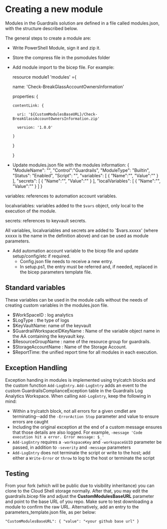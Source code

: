 # Creating a new module

Modules in the Guardrails solution are defined in a file called modules.json, with the structure described below.

The general steps to create a module are:

- Write PowerShell Module, sign it and zip it.
- Store the compress file in the psmodules folder
- Add module import to the bicep file. For example:

  resource module1 'modules' ={

    name: 'Check-BreakGlassAccountOwnersInformation'

    properties: {

      contentLink: {

        uri: '${CustomModulesBaseURL}/Check-BreakGlassAccountOwnersInformation.zip'

        version: '1.0.0'

      }

    }

  }

- Update modules.json file with the modules information:
{
    "ModuleName": "",
    "Control":"Guardrails",
    "ModuleType": "Builtin",
    "Status": "Enabled",
    "Script": "",
    "variables":
    [
      {
        "Name":"",
        "Value":""
      }
    ],
  "secrets":
     [
       {
         "Name":"",
         "Value":""
       }
     ],
  "localVariables":
     [
       {
         "Name":"",
         "Value":""
       }
     ]
  }

variables: references to automation account variables.

localvariables: variables added to the `$vars` object, only local to the execution of the module.

secrets: references to keyvault secrets.

All variables, localvariables and secrets are added to `$vars.xxxxx' (where xxxxx is the name in the definition above) and can be used as module parameters.

- Add automation account variable to the bicep file and update setup/config/etc if required.
    - Config.json file needs to receive a new entry.
    - In setup.ps1, the entry must be referred and, if needed, replaced in the bicep parameters template file.

## Standard variables

These variables can be used in the module calls without the needs of creating custom variables in the modules.json file.

- $WorkSpaceID : log analytics
- $LogType : the type of logs
- $KeyVaultName: name of the keyvault
- $GuardrailWorkspaceIDKeyName : Name of the variable object name in the AA containing the keyvault key.
- $ResourceGroupName : name of the resource group for guardrails.
- $StorageAccountName : Name of the Storage Account.
- $ReportTime: the unified report time for all modules in each execution.

## Exception Handling

Exception handing in modules is implemented using try/catch blocks and the custom function `Add-LogEntry`. `Add-LogEntry` adds an event to the custom GuardrailsComplianceException table in the Guardrails Log Analytics Workspace. When calling `Add-LogEntry`, keep the following in mind:

- Within a try/catch block, not all errors for a given cmdlet are terminating--add the `-ErrorAction Stop` parameter and value to ensure errors are caught
- Including the original exception at the end of a custom message ensures that those details are also logged. For example, `-message 'Code execution hit a error. Error message: $_'`
- `Add-LogEntry` requires a `-workspaceKey` and `-workspaceGUID` parameter be passed, in addition to `-severity` and `-message` parameters
- `Add-LogEntry` does not terminate the script or write to the host; add either a `Write-Error` or `throw` to log to the host or terminate the script

## Testing

From your fork (which will be public due to visibility inheritance) you can clone to the Cloud Shell storage normally. After that, you may edit the guardrails.bicep file and adjust the **CustomModulesBaseURL** parameter and point to the base URL of you repo. Make sure to test downloading a module to confirm the raw URL. Alternatively, add an entry to the parameters_template.json file, as per below:

`"CustomModulesBaseURL": {
      "value": "<your github base url"
    }`


